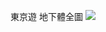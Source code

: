 東京遊
地下體全圖
![](https://s3-ap-northeast-1.amazonaws.com/g0v-hackmd-images/uploads/upload_8218994ab6926602590563c310cfe96d.png)


